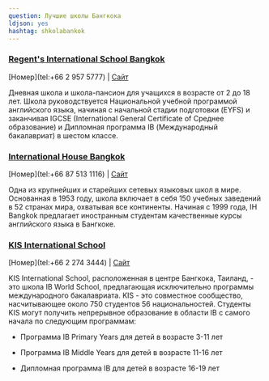 ```yaml
---
question: Лучшие школы Бангкока
ldjson: yes
hashtag: shkolabankok
---
```



### [Regent's International School Bangkok](https://maps.app.goo.gl/sxx6N6PnufZaJ51d9)
[Номер](tel:+66 2 957 5777) | [Сайт](https://www.regents.ac.th/)

Дневная школа и школа-пансион для учащихся в возрасте от 2 до 18 лет. Школа руководствуется Национальной учебной программой английского языка, начиная с начальной стадии подготовки (EYFS) и заканчивая IGCSE (International General Certificate of Среднее образование) и Дипломная программа IB (Международный бакалавриат) в шестом классе.




### [International House Bangkok](https://maps.app.goo.gl/C6hpT21P6Dsq3YVB7)
[Номер](tel:+66 87 513 1116) | [Сайт](https://www.ihbangkok.com/)

Одна из крупнейших и старейших сетевых языковых школ в мире. Основанная в 1953 году, школа включает в себя 150 учебных заведений в 52 странах мира, охватывая все континенты. Начиная с 1999 года, IH Bangkok предлагает иностранным студентам качественные курсы английского языка в Бангкоке.




### [KIS International School](https://g.co/kgs/9Rn7aT)
[Номер](tel:+66 2 274 3444) | [Сайт](https://g.co/kgs/9Rn7aT)


KIS International School, расположенная в центре Бангкока, Таиланд, - это школа IB World School, предлагающая исключительно программы международного бакалавриата. KIS - это совместное сообщество, насчитывающее около 750 студентов 56 национальностей. 
Студенты KIS могут получить непрерывное образование в области IB с самого начала по следующим программам:

* Программа IB Primary Years для детей в возрасте 3-11 лет

* Программа IB Middle Years для детей в возрасте 11-16 лет

* Дипломная программа IB для детей в возрасте 16-19 лет


